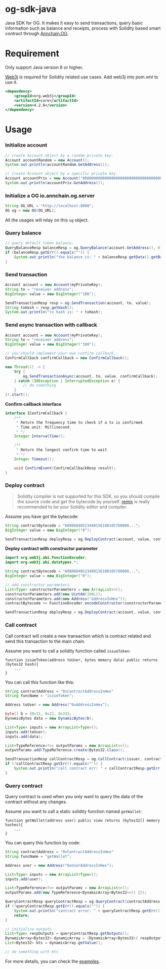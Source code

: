 # og-sdk-java
Java SDK for OG. It makes it easy to send transactions, query basic information such as balance and receipts, process with Solidity based smart contract through [Annchain.OG](https://github.com/annchain/OG).  

# Requirement
Only support Java version 8 or higher.

[Web3j](https://github.com/web3j/web3j) is required for Solidity related use cases. Add web3j into pom.xml to use it.
```xml
<dependency>
    <groupId>org.web3j</groupId>
    <artifactId>core</artifactId>
    <version>4.2.0</version>
</dependency>
```

# Usage

### Initialize account
```java
// create Account object by a random private key.
Account accountRandom = new Account();
System.out.println(accountRandom.GetAddress());

// create Account object by a specific private key.
Account accountPriv = new Account("0000000000000000000000000000000000000000000000000000000000000001");
System.out.println(accountPriv.GetAddress());
```

### Initialize a OG io.annchain.og.server
```java
String OG_URL = "http://localhost:8000";
OG og = new OG(OG_URL);
```
All the usages will relay on this `og` object.

### Query balance
```java
// query default token balance.
QueryBalanceResp balanceResp = og.QueryBalance(account.GetAddress(), 0);
if (balanceResp.getErr().equals("")) {
    System.out.println("the balance is: " + balanceResp.getData().getBalance())
}
```

### Send transaction
```java
Account account = new Account(myPrivateKey);
String to = "receiver address";
BigInteger value = new BigInteger("100");

SendTransactionResp resp = og.SendTransaction(account, to, value);
String txHash = resp.getHash();
System.out.println("tx hash is: " + txHash);
```

### Send async transaction with callback

```java
Account account = new Account(myPrivateKey);
String to = "receiver address";
BigInteger value = new BigInteger("100");

// you should implement your own confirm callback.
ConfirmCallback confirmCallback = new ConfirmCallback();

new Thread(() -> {
    try {
        og.SendTransactionAsync(account, to, value, confirmCallback);
    } catch (IOException | InterruptedException e) {
        // do something
    }
}).start();
```

**Confirm callback interface**
```java
interface IConfirmCallback {
    /**
     * Return the frequency time to check if a tx is confirmed.
     * Time unit: Millisecond.
     * */
    Integer IntervalTime();

    /**
     * Return the longest confirm time to wait
     * */
    Integer Timeout();

    void ConfirmEvent(ConfirmCallbackResp result);
}
```

### Deploy contract
> Solidity compiler is not supported for this SDK, so you should compile the source code and get the bytecode by yourself. [remix](https://remix.ethereum.org/) is really recommended to be your Solidity editor and compiler.

Assume you have got the bytecode:
```java
String contractBytecode = "60806040523480156100105760008...";
BigInteger value = new BigInteger("0");

SendTransactionResp deployResp = og.DeployContract(account, value, contractBytecode, null);
```
**Deploy contract with constructor parameter**
```java
import org.web3j.abi.FunctionEncoder;
import org.web3j.abi.datatypes.*;

String contractBytecode = "60806040523480156100105760008...";
BigInteger value = new BigInteger("0");

// add constructor parameters
List<Type> constructorParameters = new ArrayList<>();
constructorParameters.add(new Uint64(100L));
constructorParameters.add(new Address("addressInHex"));
contractBytecode += FunctionEncoder.encodeConstructor(constructorParameters);

SendTransactionResp deployResp = og.DeployContract(account, value, contractBytecode, null);
```

### Call contract
Call contract will create a new transaction which is contract related and send this transaction to the main chain.

Assume you want to call a solidity function called `issueToken`:
```
function issueToken(address toUser, bytes memory data) public returns (bytes32 hash){
    ...
}
```
You can call this function like this:
```java
String contractAddress = "0xContractAddressInHex"
String funcName = "issueToken";

Address toUser = new Address("0xAddressInHex");

byte[] b = {0x11, 0x22, 0x33};
DynamicBytes data = new DynamicBytes(b);

List<Type> inputs = new ArrayList<Type>();
inputs.add(toUser);
inputs.add(data);

List<TypeReference<?>> outputParams = new ArrayList<>();
outputParams.add(TypeReference.create(Bytes32.class));

SendTransactionResp callContractResp = og.CallContract(issuer, contractAddress, value, funcName, inputs, outputParams);
if (!callContractResp.getErr().equals("")) {
    System.out.println("call contract err: " + callContractResp.getErr());
}
```

### Query contract
Query contract is used when you only want to query the data of the contract without any changes.

Assume you want to call a static solidity function named `getWallet`:
```
function getWallet(address user) public view returns (bytes32[] memory hashes){
    ...
}
```
You can query this function by code:
```java
String contractAddress = "0xContractAddressInHex"
String funcName = "getWallet";

Address user = new Address("0xUserAddressInHex");

List<Type> inputs = new ArrayList<Type>();
inputs.add(user);

List<TypeReference<?>> outputParams = new ArrayList<>();
outputParams.add(new TypeReference<DynamicArray<Bytes32>>() {});

QueryContractResp queryContractResp = og.QueryContract(contractAddress, funcName, inputs, outputParams);
if (!queryContractResp.getErr().equals("")) {
    System.out.println("contract error: " + queryContractResp.getErr());
    return;
}

// initialize outputs
List<Type> respOutputs = queryContractResp.getOutputs();
DynamicArray<Bytes32> dynamicArray = (DynamicArray<Bytes32>) respOutputs.get(0);
List<Bytes32> bts = dynamicArray.getValue();

// do something with bts
```

For more details, you can check the [examples](https://github.com/annchain/og-sdk-java/tree/master/src/main/java/io/annchain/og/examples).





